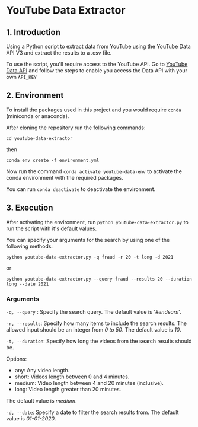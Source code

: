 # YouTube Data Extractor

## 1. Introduction

Using a Python script to extract data from YouTube using the YouTube Data API V3
and extract the results to a .csv file.

To use the script, you'll require access to the YouTube API. Go to
[YouTube Data API](https://developers.google.com/youtube/v3/getting-started) and follow the
steps to enable you access the Data API with your own `API_KEY`

## 2. Environment

To install the packages used in this project and you would require `conda` (miniconda or anaconda).

After cloning the repository run the following commands:


`cd youtube-data-extractor`

then

`conda env create -f environment.yml`

Now run the command `conda activate youtube-data-env` to activate the conda environment
with the required packages.

You can run `conda deactivate` to deactivate the environment.

## 3. Execution

After activating the environment, run `python youtube-data-extractor.py` to run the
script with it's default values.

You can specify your arguments for the search by using one of the following methods:

`python youtube-data-extractor.py -q fraud -r 20 -t long -d 2021`

or

`python youtube-data-extractor.py --query fraud --results 20 --duration long --date 2021`


### Arguments

`-q, --query` : Specify the search query. The default value is _'#endsars'_.

`-r, --results`: Specify how many items to include the search results. The allowed input
should be an integer from _0 to 50_. The default value is _10_.

`-t, --duration`: Specify how long the videos from the search results should be.

Options:
- any: Any video length.
- short: Videos length between 0 and 4 minutes.
- medium: Video length between 4 and 20 minutes (inclusive).
- long: Video length greater than 20 minutes.

The default value is _medium_.

`-d, --date`: Specify a date to filter the search results from. The default value is
_01-01-2020_.
